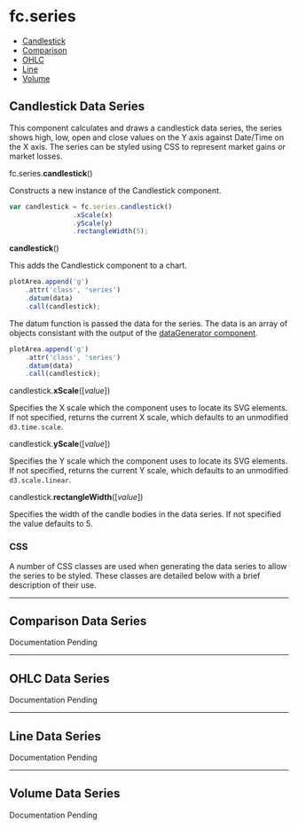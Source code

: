 # fc.**series**

+ [Candlestick](#candlestick-data-series)
+ [Comparison](#comparison-data-series)
+ [OHLC](#ohlc-data-series)
+ [Line](#line-data-series)
+ [Volume](#volume-data-series)

## Candlestick Data Series

This component calculates and draws a candlestick data series, the series shows high, low, open and close values on the Y axis against Date/Time on the X axis.
The series can be styled using CSS to represent market gains or market losses.

fc.series.**candlestick**()

Constructs a new instance of the Candlestick component.

```javascript
var candlestick = fc.series.candlestick()
		        .xScale(x)
		        .yScale(y)
		        .rectangleWidth(5);
```

**candlestick**()

This adds the Candlestick component to a chart. 

```javascript
plotArea.append('g')
	.attr('class', 'series')
	.datum(data)
	.call(candlestick);
```

The datum function is passed the data for the series. The data is an array of objects consistant with the output of the [dataGenerator component](../utilities/#slutilitiesdatagenerator).

```javascript
plotArea.append('g')
	.attr('class', 'series')
	.datum(data)
	.call(candlestick);
```

candlestick.**xScale**([*value*])

Specifies the X scale which the component uses to locate its SVG elements.
If not specified, returns the current X scale, which defaults to an unmodified `d3.time.scale`.

candlestick.**yScale**([*value*])

Specifies the Y scale which the component uses to locate its SVG elements.
If not specified, returns the current Y scale, which defaults to an unmodified `d3.scale.linear`.

candlestick.**rectangleWidth**([*value*])

Specifies the width of the candle bodies in the data series. If not specified the value defaults to 5.

### CSS

A number of CSS classes are used when generating the data series to allow the series to be styled. These classes are detailed below with a brief description of their use.

------

## Comparison Data Series

Documentation Pending

------

## OHLC Data Series

Documentation Pending

------

## Line Data Series

Documentation Pending

------

## Volume Data Series

Documentation Pending

